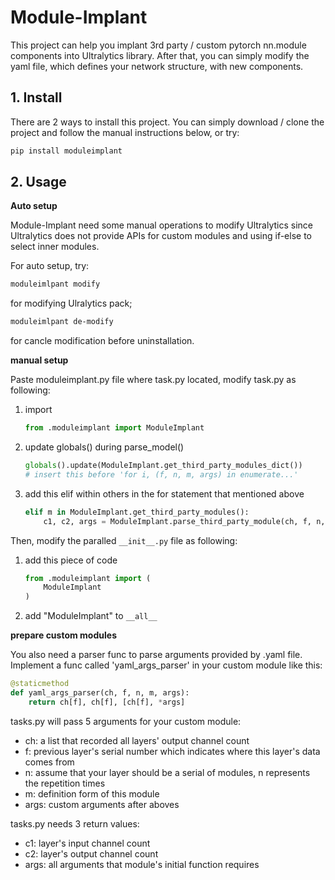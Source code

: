 # Module-Implant

This project can help you implant 3rd party / custom pytorch nn.module components
into Ultralytics library. After that, you can simply modify the yaml file,
which defines your network structure, with new components.

## 1. Install

There are 2 ways to install this project.
You can simply download / clone the project and follow the manual instructions below, or try:

```bash
pip install moduleimplant
```

## 2. Usage

**Auto setup**

Module-Implant need some manual operations to modify Ultralytics since Ultralytics does not provide APIs for custom modules and using if-else to select inner modules.

For auto setup, try:

```bash
moduleimlpant modify
```

for modifying Ulralytics pack;

```bash
moduleimlpant de-modify
```

for cancle modification before uninstallation.

**manual setup**

Paste moduleimplant.py file where task.py located, modify task.py as following:
1. import
    ```python
    from .moduleimplant import ModuleImplant
    ```
2. update globals() during parse_model()
    ```python
    globals().update(ModuleImplant.get_third_party_modules_dict())
    # insert this before 'for i, (f, n, m, args) in enumerate...'
    ```
3. add this elif within others in the for statement that mentioned above
    ```python
    elif m in ModuleImplant.get_third_party_modules():
        c1, c2, args = ModuleImplant.parse_third_party_module(ch, f, n, m, args)
    ```
    
Then, modify the paralled `__init__.py` file as following:
1. add this piece of code
    ```python
    from .moduleimplant import (
        ModuleImplant
    )
    ```
2. add "ModuleImplant" to `__all__`

**prepare custom modules**

You also need a parser func to parse arguments provided by .yaml file.
Implement a func called 'yaml_args_parser' in your custom module like this:
```python
@staticmethod
def yaml_args_parser(ch, f, n, m, args):
    return ch[f], ch[f], [ch[f], *args]
```
tasks.py will pass 5 arguments for your custom module:
- ch: a list that recorded all layers' output channel count
- f: previous layer's serial number which indicates where this layer's data comes from
- n: assume that your layer should be a serial of modules, n represents the repetition times
- m: definition form of this module
- args: custom arguments after aboves

tasks.py needs 3 return values:
- c1: layer's input channel count
- c2: layer's output channel count
- args: all arguments that module's initial function requires